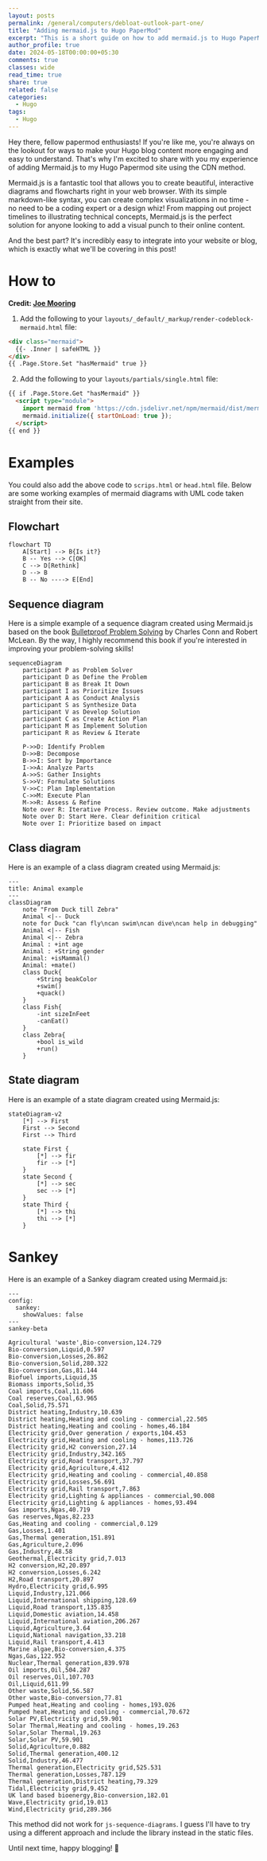 ```yaml
---
layout: posts
permalink: /general/computers/debloat-outlook-part-one/
title: "Adding mermaid.js to Hugo PaperMod"
excerpt: "This is a short guide on how to add mermaid.js to Hugo PaperMod theme"
author_profile: true
date: 2024-05-18T00:00:00+05:30
comments: true
classes: wide
read_time: true
share: true
related: false
categories:
  - Hugo
tags:
  - Hugo  
---
```


Hey there, fellow papermod enthusiasts! If you're like me, you're always on the lookout for ways to make your Hugo blog content more engaging and easy to understand. That's why I'm excited to share with you my experience of adding Mermaid.js to my Hugo Papermod site using the CDN method. 

Mermaid.js is a fantastic tool that allows you to create beautiful, interactive diagrams and flowcharts right in your web browser. With its simple markdown-like syntax, you can create complex visualizations in no time - no need to be a coding expert or a design whiz! From mapping out project timelines to illustrating technical concepts, Mermaid.js is the perfect solution for anyone looking to add a visual punch to their online content. 

And the best part? It's incredibly easy to integrate into your website or blog, which is exactly what we'll be covering in this post!


# How to 
**Credit: [Joe Mooring](https://discourse.gohugo.io/u/jmooring/summary)**

1. Add the following to your `layouts/_default/_markup/render-codeblock-mermaid.html` file:

```html
<div class="mermaid">
  {{- .Inner | safeHTML }}
</div>
{{ .Page.Store.Set "hasMermaid" true }}
```

2. Add the following to your `layouts/partials/single.html` file:

```html
{{ if .Page.Store.Get "hasMermaid" }}
  <script type="module">
    import mermaid from 'https://cdn.jsdelivr.net/npm/mermaid/dist/mermaid.esm.min.mjs';
    mermaid.initialize({ startOnLoad: true });
  </script>
{{ end }}
```

# Examples
You could also add the above code to `scrips.html` or `head.html` file. Below are some working examples of mermaid diagrams with UML code taken straight from their site.

## Flowchart

```mermaid
flowchart TD
    A[Start] --> B{Is it?}
    B -- Yes --> C[OK]
    C --> D[Rethink]
    D --> B
    B -- No ----> E[End]

```
## Sequence diagram

Here is a simple example of a sequence diagram created using Mermaid.js based on the book [Bulletproof Problem Solving](https://bulletproofproblemsolving.com/) by Charles Conn and Robert McLean. By the way, I highly recommend this book if you're interested in improving your problem-solving skills!

```mermaid
sequenceDiagram
    participant P as Problem Solver
    participant D as Define the Problem
    participant B as Break It Down
    participant I as Prioritize Issues
    participant A as Conduct Analysis
    participant S as Synthesize Data
    participant V as Develop Solution
    participant C as Create Action Plan
    participant M as Implement Solution
    participant R as Review & Iterate

    P->>D: Identify Problem
    D->>B: Decompose
    B->>I: Sort by Importance
    I->>A: Analyze Parts
    A->>S: Gather Insights
    S->>V: Formulate Solutions
    V->>C: Plan Implementation
    C->>M: Execute Plan
    M->>R: Assess & Refine
    Note over R: Iterative Process. Review outcome. Make adjustments
    Note over D: Start Here. Clear definition critical
    Note over I: Prioritize based on impact      
```
## Class diagram

Here is an example of a class diagram created using Mermaid.js:

```mermaid
---
title: Animal example
---
classDiagram
    note "From Duck till Zebra"
    Animal <|-- Duck
    note for Duck "can fly\ncan swim\ncan dive\ncan help in debugging"
    Animal <|-- Fish
    Animal <|-- Zebra
    Animal : +int age
    Animal : +String gender
    Animal: +isMammal()
    Animal: +mate()
    class Duck{
        +String beakColor
        +swim()
        +quack()
    }
    class Fish{
        -int sizeInFeet
        -canEat()
    }
    class Zebra{
        +bool is_wild
        +run()
    }

```

## State diagram

Here is an example of a state diagram created using Mermaid.js:

```mermaid
stateDiagram-v2
    [*] --> First
    First --> Second
    First --> Third

    state First {
        [*] --> fir
        fir --> [*]
    }
    state Second {
        [*] --> sec
        sec --> [*]
    }
    state Third {
        [*] --> thi
        thi --> [*]
    }
```

# Sankey

Here is an example of a Sankey diagram created using Mermaid.js:

```mermaid
---
config:
  sankey:
    showValues: false
---
sankey-beta

Agricultural 'waste',Bio-conversion,124.729
Bio-conversion,Liquid,0.597
Bio-conversion,Losses,26.862
Bio-conversion,Solid,280.322
Bio-conversion,Gas,81.144
Biofuel imports,Liquid,35
Biomass imports,Solid,35
Coal imports,Coal,11.606
Coal reserves,Coal,63.965
Coal,Solid,75.571
District heating,Industry,10.639
District heating,Heating and cooling - commercial,22.505
District heating,Heating and cooling - homes,46.184
Electricity grid,Over generation / exports,104.453
Electricity grid,Heating and cooling - homes,113.726
Electricity grid,H2 conversion,27.14
Electricity grid,Industry,342.165
Electricity grid,Road transport,37.797
Electricity grid,Agriculture,4.412
Electricity grid,Heating and cooling - commercial,40.858
Electricity grid,Losses,56.691
Electricity grid,Rail transport,7.863
Electricity grid,Lighting & appliances - commercial,90.008
Electricity grid,Lighting & appliances - homes,93.494
Gas imports,Ngas,40.719
Gas reserves,Ngas,82.233
Gas,Heating and cooling - commercial,0.129
Gas,Losses,1.401
Gas,Thermal generation,151.891
Gas,Agriculture,2.096
Gas,Industry,48.58
Geothermal,Electricity grid,7.013
H2 conversion,H2,20.897
H2 conversion,Losses,6.242
H2,Road transport,20.897
Hydro,Electricity grid,6.995
Liquid,Industry,121.066
Liquid,International shipping,128.69
Liquid,Road transport,135.835
Liquid,Domestic aviation,14.458
Liquid,International aviation,206.267
Liquid,Agriculture,3.64
Liquid,National navigation,33.218
Liquid,Rail transport,4.413
Marine algae,Bio-conversion,4.375
Ngas,Gas,122.952
Nuclear,Thermal generation,839.978
Oil imports,Oil,504.287
Oil reserves,Oil,107.703
Oil,Liquid,611.99
Other waste,Solid,56.587
Other waste,Bio-conversion,77.81
Pumped heat,Heating and cooling - homes,193.026
Pumped heat,Heating and cooling - commercial,70.672
Solar PV,Electricity grid,59.901
Solar Thermal,Heating and cooling - homes,19.263
Solar,Solar Thermal,19.263
Solar,Solar PV,59.901
Solid,Agriculture,0.882
Solid,Thermal generation,400.12
Solid,Industry,46.477
Thermal generation,Electricity grid,525.531
Thermal generation,Losses,787.129
Thermal generation,District heating,79.329
Tidal,Electricity grid,9.452
UK land based bioenergy,Bio-conversion,182.01
Wave,Electricity grid,19.013
Wind,Electricity grid,289.366

```

This method did not work for `js-sequence-diagrams`. I guess I'll have to try using a different approach and include the library instead in the static files. 

Until next time, happy blogging! 🚀